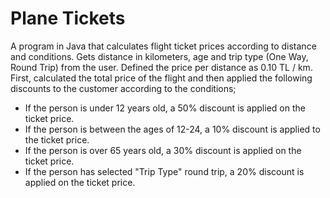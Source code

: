 # Plane Tickets
A program in Java that calculates flight ticket prices according to distance and conditions. Gets distance in kilometers, age and trip type (One Way, Round Trip) from the user. 
Defined the price per distance as 0.10 TL / km. First, calculated the total price of the flight and then applied the following discounts to the customer according to the conditions;

* If the person is under 12 years old, a 50% discount is applied on the ticket price.
* If the person is between the ages of 12-24, a 10% discount is applied to the ticket price.
* If the person is over 65 years old, a 30% discount is applied on the ticket price.
* If the person has selected "Trip Type" round trip, a 20% discount is applied on the ticket price.
